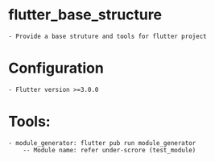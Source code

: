# flutter_base_structure
```
- Provide a base struture and tools for flutter project
```

# Configuration
```
- Flutter version >=3.0.0
```

# Tools:
```
- module_generator: flutter pub run module_generator
    -- Module name: refer under-scrore (test_module)
```
